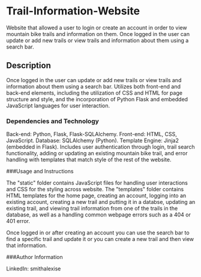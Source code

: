 # Trail-Information-Website
Website that allowed a user to login or create an account in order to view mountain bike trails and information on them. Once logged in the user can update or add new trails or view trails and information about them using a search bar. 

## Description

Once logged in the user can update or add new trails or view trails and information about them using a search bar. Utilizes both front-end and back-end elements, including the utilization of CSS and HTML for page structure and style, and the incorporation of Python Flask and embedded JavaScript languages for user interaction.

### Dependencies and Technology

Back-end: Python, Flask, Flask-SQLAlchemy.
Front-end: HTML, CSS, JavaScript.
Database: SQLAlchemy (Python).
Template Engine: Jinja2 (embedded in Flask).
Includes user authentication through login, trail search functionality, adding or updating an existing mountain bike trail, and error handling with templates that match style of the rest of the website. 

###Usage and Instructions

The "static" folder contains JavaScript files for handling user interactions and CSS for the styling across website.
The "templates" folder contains HTML templates for the home page, creating an account, logging into an existing account, creating a new trail and putting it in a databse, updating an existing trail, and viewing trail information from one of the trails in the database, as well as a handling common webpage errors such as a 404 or 401 error.

Once logged in or after creating an account you can use the search bar to find a specific trail and update it or you can create a new trail and then view that information. 

###Author Information

LinkedIn: smithalexise
